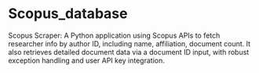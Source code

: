 # Scopus_database
Scopus Scraper: A Python application using Scopus APIs to fetch researcher info by author ID, including name, affiliation, document count. It also retrieves detailed document data via a document ID input, with robust exception handling and user API key integration.
